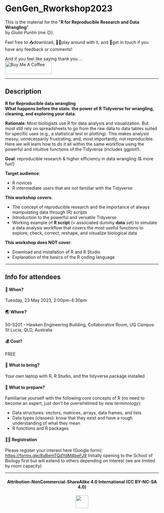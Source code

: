 # GenGen_Rworkshop2023

This is the material for the "**R for Reproducible Research and Data Wrangling**"     
by *Giulia Puntin* (me 😉).     


Feel free to 📥download, 🐱‍💻play around with it, and 💬get in touch if you have any feedback or comments!

And if you feel like saying thank you ...     
<a href="https://www.buymeacoffee.com/spunting" target="_blank"><img src="https://cdn.buymeacoffee.com/buttons/v2/default-yellow.png" alt="Buy Me A Coffee" style="height: 42px !important;width: 152px !important;" ></a>       

----------------------------------

## Description
**R for Reproducible data wrangling**     
**What happens before the stats: the power of R Tidyverse for wrangling, cleaning, and exploring your data.**

**Rationale**: Most biologists use R for data analysis and visualization. But most still rely on spreadsheets to go from the raw data to data tables suited for specific uses (e.g., a statistical test or plotting). This makes analysis messy, unnecessarily frustrating, and, most importantly, not reproducible. Here we will learn how to do it all within the same workflow using the powerful and intuitive functions of the Tidyverse (includes ggplot!).

**Goal**: reproducible research & higher efficiency in data wrangling (& more fun!)

**Target audience**:
+ R novices
+ R intermediate users that are not familiar with the Tidyverse

**This workshop covers**:
+ The concept of reproducible research and the importance of always manipulating data through (R) scripts
+ Introduction to the powerful and versatile Tidyverse
+ Working example of **R script** (+ associated dummy **data** set) to simulate a data analysis workflow that covers the most useful functions to explore, check, correct, reshape, and visualize biological data

**This workshop does NOT cover**:
+ Download and installation of R and R Studio
+ Explanation of the basics of the R coding language


------------------------------------------------
## Info for attendees

#### 📅 When? 
Tuesday, 23 May 2023, 2:00pm-4:30pm

#### 🌏 Where? 
50-S201 - Hawken Engineering Building, Collaborative Room, UQ Campus St Lucia, QLD, Australia

#### 💰 Cost? 
FREE

#### 🧳 What to bring? 
Your own laptop with R, R Studio, and the tidyverse package installed

#### 📜 What to prepare?
Familiarise yourself with the following core concepts of R (no need to become an expert, just don’t be overwhelmed by new terminology):
+ Data structures: vectors, matrices, arrays, data frames, and lists
+ Data types (classes): know that they exist and have a rough understanding of what they mean
+ R functions and R packages

#### ✍🏽 Registration 
Please register your interest here (Google form): https://forms.gle/8xBemTQdYdM4beFJ9
Initially opening to the School of Biology first but will extend to others depending on interest (we are limited by room capacity)

-------------------------------------
<div align="center">
  <h4>Attribution-NonCommercial-ShareAlike 4.0 International (CC BY-NC-SA 4.0)</h4>
<div style="width:300px; height:200px">
<img src=https://camo.githubusercontent.com/00f7814990f36f84c5ea74cba887385d8a2f36be/68747470733a2f2f646f63732e636c6f7564706f7373652e636f6d2f696d616765732f63632d62792d6e632d73612e706e67 alt="" height="42">
</div>

